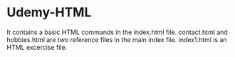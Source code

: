 # Udemy-HTML

It contains a basic HTML commands in the index.html file.
contact.html and hobbies.html are two reference files in the main index file.
index1.html is an HTML excercise file.
